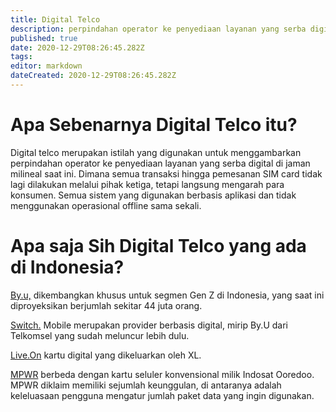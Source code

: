 ```yaml
---
title: Digital Telco
description: perpindahan operator ke penyediaan layanan yang serba digital 
published: true
date: 2020-12-29T08:26:45.282Z
tags: 
editor: markdown
dateCreated: 2020-12-29T08:26:45.282Z
---
```


# Apa Sebenarnya Digital Telco itu?
Digital telco merupakan istilah yang digunakan untuk menggambarkan perpindahan operator ke penyediaan layanan yang serba digital di jaman milineal saat ini. Dimana semua transaksi hingga pemesanan SIM card tidak lagi dilakukan melalui pihak ketiga, tetapi langsung mengarah para konsumen. Semua sistem yang digunakan berbasis aplikasi dan tidak menggunakan operasional offline sama sekali.

# Apa saja Sih Digital Telco yang ada di Indonesia?
[By.u,](https://www.byu.id) dikembangkan khusus untuk segmen Gen Z di Indonesia,  yang saat ini diproyeksikan berjumlah sekitar 44 juta orang.

[Switch.](https://www.switchmobile.id) Mobile merupakan provider berbasis digital, mirip By.U dari Telkomsel yang sudah meluncur lebih dulu.

[Live.On](https://www.liveon.id) kartu digital yang dikeluarkan oleh XL.

[MPWR](https://www.mpwr.id) berbeda dengan kartu seluler konvensional milik Indosat Ooredoo. MPWR diklaim memiliki sejumlah keunggulan, di antaranya adalah keleluasaan pengguna mengatur jumlah paket data yang ingin digunakan. 